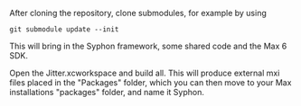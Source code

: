 After cloning the repository, clone submodules, for example by using

    git submodule update --init

This will bring in the Syphon framework, some shared code and the Max 6 SDK.

Open the Jitter.xcworkspace and build all. This will produce external mxi files placed in the "Packages" folder, which you can then move to your Max installations "packages" folder, and name it Syphon.